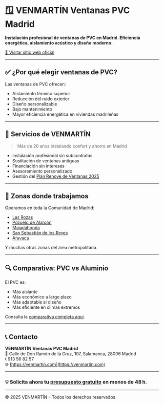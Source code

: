 # 🪟 VENMARTÍN Ventanas PVC Madrid

**Instalación profesional de ventanas de PVC en Madrid. Eficiencia energética, aislamiento acústico y diseño moderno.**

[🔗 Visitar sitio web oficial](https://venmartin.com)

---

## ✅ ¿Por qué elegir ventanas de PVC?

Las ventanas de PVC ofrecen:

- Aislamiento térmico superior
- Reducción del ruido exterior
- Diseño personalizable
- Bajo mantenimiento
- Mayor eficiencia energética en viviendas madrileñas

---

## 🔧 Servicios de VENMARTÍN

> Más de 20 años instalando confort y ahorro en Madrid

- Instalación profesional sin subcontratas  
- Sustitución de ventanas antiguas  
- Financiación sin intereses  
- Asesoramiento personalizado  
- Gestión del [Plan Renove de Ventanas 2025](https://venmartin.com/plan-renove-ventanas-pvc-madrid-2025/)

---

## 📍 Zonas donde trabajamos

Operamos en toda la Comunidad de Madrid:  

- [Las Rozas](https://venmartin.com/ventanas-pvc-las-rozas/)  
- [Pozuelo de Alarcón](https://venmartin.com/ventanas-pvc-en-pozuelo-de-alcorcon/)  
- [Majadahonda](https://venmartin.com/majadahonda/)  
- [San Sebastián de los Reyes](https://venmartin.com/san-sebastian-de-los-reyes/)  
- [Aravaca](https://venmartin.com/aravaca/)

Y muchas otras zonas del área metropolitana.

---

## 🔍 Comparativa: PVC vs Aluminio

El PVC es:

- Más aislante  
- Más económico a largo plazo  
- Más adaptable al diseño  
- Más eficiente en climas extremos

Consulta la [comparativa completa aquí](https://venmartin.com/ventanas-aluminio-madrid/).

---

## 📞 Contacto

**VENMARTÍN Ventanas PVC Madrid**  
📍 Calle de Don Ramón de la Cruz, 107, Salamanca, 28006 Madrid  
📞 913 56 82 57  
🌐 [https://venmartin.com](https://venmartin.com)

---

### 💡 Solicita ahora tu [presupuesto gratuito](https://venmartin.com/presupuesto-ventanas-pvc/) en menos de 48 h.

---

© 2025 VENMARTÍN – Todos los derechos reservados.
